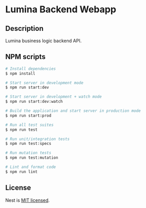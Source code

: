 # Lumina Backend Webapp

## Description

Lumina business logic backend API.

## NPM scripts

```bash
# Install dependencies
$ npm install

# Start server in development mode
$ npm run start:dev

# Start server in development + watch mode
$ npm run start:dev:watch

# Build the application and start server in production mode
$ npm run start:prod

# Run all test suites
$ npm run test

# Run unit/integration tests
$ npm run test:specs

# Run mutation tests
$ npm run test:mutation

# Lint and format code
$ npm run lint
```

## License

Nest is [MIT licensed](LICENSE).
